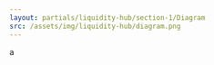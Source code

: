```yaml
---
layout: partials/liquidity-hub/section-1/Diagram
src: /assets/img/liquidity-hub/diagram.png
---
```


a